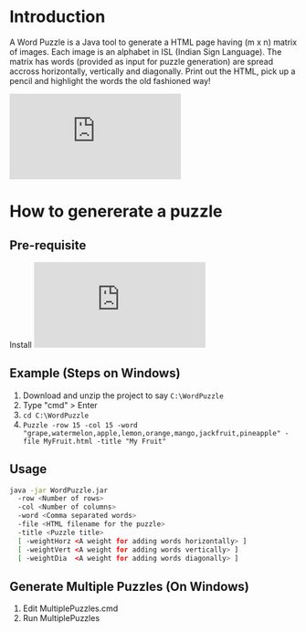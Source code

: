 # Introduction
A Word Puzzle is a Java tool to generate a HTML page having (m x n) matrix of images. Each image is an alphabet in ISL (Indian Sign Language). The matrix has words (provided as input for puzzle generation) are spread accross horizontally, vertically and diagonally. Print out the HTML, pick up a pencil and highlight the words the old fashioned way! 

<embed src="https://github.com/cafeduke/WordPuzzle/blob/master/PuzzleFruit.html"></embed>

# How to genererate a puzzle

## Pre-requisite
Install ![JDK](https://www.oracle.com/java/technologies/javase-downloads.html)


## Example (Steps on Windows)
1. Download and unzip the project to say `C:\WordPuzzle`
2. Type "cmd" > Enter
3. `cd C:\WordPuzzle`
4. `Puzzle -row 15 -col 15 -word "grape,watermelon,apple,lemon,orange,mango,jackfruit,pineapple" -file MyFruit.html -title "My Fruit"`

## Usage

```bash
java -jar WordPuzzle.jar
  -row <Number of rows>
  -col <Number of columns>
  -word <Comma separated words>
  -file <HTML filename for the puzzle>
  -title <Puzzle title>
  [ -weightHorz <A weight for adding words horizontally> ]
  [ -weightVert <A weight for adding words vertically> ]
  [ -weightDia  <A weight for adding words diagonally> ]
```

## Generate Multiple Puzzles (On Windows)
1. Edit MultiplePuzzles.cmd
2. Run MultiplePuzzles
